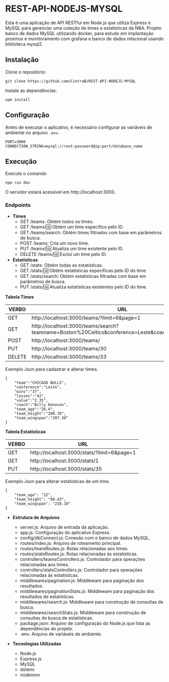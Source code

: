 # REST-API-NODEJS-MYSQL

Esta é uma aplicação de API RESTful em Node.js que utiliza Express e MySQL para gerenciar uma coleção de times e estatísticas da NBA.
Projeto banco de dados MySQL utilizando docker, para estudo em implantação proxmox e monitoramento com grafana e banco de dados relacional usando biblioteca mysql2.

## Instalação

Clone o repositório:

```plaintext
git clone https://github.com/CintraB/REST-API-NODEJS-MYSQL
```
Instale as dependências:

```plaintext
npm install
```

## Configuração

Antes de executar o aplicativo, é necessário configurar as variáveis de ambiente no arquivo `.env`.

```plaintext
PORT=3000
CONNECTION_STRING=mysql://root:password@ip:port/database_name
```

## Execução

Execute o comando

```plaintext
npm run dev
```
O servidor estará acessível em http://localhost:3000.

### Endpoints

  - **Times**
    - GET /teams: Obtém todos os times.
    - GET /teams/:id: Obtém um time específico pelo ID.
    - GET /teams/search: Obtém times filtrados com base em parâmetros de busca.
    - POST /teams: Cria um novo time.
    - PUT /teams/:id: Atualiza um time existente pelo ID.
    - DELETE /teams/:id: Exclui um time pelo ID.
  - **Estatísticas**
    - GET /stats: Obtém todas as estatísticas.
    - GET /stats/:id: Obtém estatísticas específicas pelo ID do time.
    - GET /stats/search: Obtém estatísticas filtradas com base em parâmetros de busca.
    - PUT /stats/:id: Atualiza estatísticas existentes pelo ID do time.

**Tabela Times**

| VERBO | URL |
|----------|----------|
|GET| http://localhost:3000/teams/?limit=6&page=1 |
|GET| http://localhost:3000/teams/search?teamname=Boston%20Celtics&conference=Leste&coach=Joe%20Mazzulla |
|POST| http://localhost:3000/teams/ |
|PUT| http://localhost:3000/teams/30 |
|DELETE| http://localhost:3000/teams/33 |

Exemplo Json para cadastrar e alterar times.
```plaintext
{
    "team":"CHICAGO BULLS",
    "conference":"Leste",
    "wins":"37",
    "losses":"42",
    "value":"2.35",
    "coach":"Billy Donovan",
    "team_age":"26.4",
    "team_height":"200.70",
    "team_wingspan":"207.30"
}
```

**Tabela Estatísticas**

| VERBO | URL |
|----------|----------|
|GET| http://localhost:3000/stats/?limit=6&page=1 |
|GET| http://localhost:3000/stats/1 |
|PUT| http://localhost:3000/stats/35 |

Exemplo Json para alterar estatísticas de um time.
```plaintext
{
    "team_age": "22",
    "team_height": "80.43",
    "team_wingspan": "210.10"
}
```

- **Estrutura de Arquivos**
  - server.js: Arquivo de entrada da aplicação.
  - app.js: Configuração do aplicativo Express.
  - config/dbConnect.js: Conexão com o banco de dados MySQL.
  - routes/index.js: Arquivo de roteamento principal.
  - routes/teamRoutes.js: Rotas relacionadas aos times.
  - routes/statsRoutes.js: Rotas relacionadas às estatísticas.
  - controllers/teamsControllers.js: Controlador para operações relacionadas aos times.
  - controllers/statsControllers.js: Controlador para operações relacionadas às estatísticas.
  - middlewares/pagination.js: Middleware para paginação dos resultados.
  - middlewares/paginationStats.js: Middleware para paginação dos resultados de estatísticas.
  - middlewares/search.js: Middleware para construção de consultas de busca.
  - middlewares/searchStats.js: Middleware para construção de consultas de busca de estatísticas.
  - package.json: Arquivo de configuração do Node.js que lista as dependências do projeto.
  - .env: Arquivo de variáveis de ambiente.

- **Tecnologias Utilizadas**
  - Node.js
  - Express.js
  - MySQL
  - dotenv
  - nodemon
